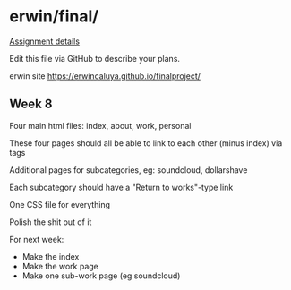 # erwin/final/

[Assignment details](/homework/final)

Edit this file via GitHub to describe your plans.


erwin site 
 https://erwincaluya.github.io/finalproject/


## Week 8

Four main html files: index, about, work, personal

These four pages should all be able to link to each other (minus index) via <a> tags

Additional pages for subcategories, eg: soundcloud, dollarshave

Each subcategory should have a "Return to works"-type link

One CSS file for everything

Polish the shit out of it

For next week:
- Make the index
- Make the work page
- Make one sub-work page (eg soundcloud)
